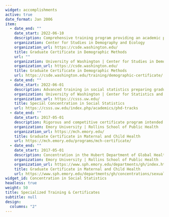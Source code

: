 ```yaml
---
widget: accomplishments
active: true
date_format: Jan 2006
item:
  - date_end: ""
    date_start: 2022-06-10
    description: Comprehensive training program providing an academic pathway to advanced population research at UW. Courses integrate a variety of disciplines and core demography, a professional development seminar series, a weekly research seminar, and opportunities for research collaboration with faculty affiliates.
    organization: Center for Studies in Demography and Ecology
    organization_url: https://csde.washington.edu/
    title: Graduate Certificate in Demographic Methods
    url: ""
    organization: University of Washington | Center for Studies in Demography and Ecology 
    organization_url: https://csde.washington.edu/
    title: Graduate Certificate in Demographic Methods
    url: https://csde.washington.edu/training/demographic-certificate/
  - date_end: ""
    date_start: 2022-06-01
    description: Advanced training in social statistics preparing graduate students for independent research and teaching careers in quantitative social sciences.
    organization: University of Washington | Center for Statistics and the Social Sciences
    organization_url: https://csss.uw.edu/
    title: Special Concentration in Social Statistics
    url: https://csss.uw.edu/index.php/academics/phd-tracks
  - date_end: ""
    date_start: 2017-05-01
    description: Rigorous and competitive certificate program intended for graduate students who are committed to the development and promotion of the Maternal and Child Health (MCH) field.
    organization: Emory University | Rollins School of Public Health
    organization_url: https://mch.emory.edu/
    title: Graduate Certificate in Maternal and Child Health
    url: https://mch.emory.edu/programs/mch-certificate/
  - date_end: ""
    date_start: 2017-05-01
    description: Concentration in the Hubert Department of Global Health addressing current domestic and global issues in sexual and reproductive health and population studies using quantitative, qualitative, and epidemiological methods.
    organization: Emory University | Rollins School of Public Health
    organization_url: https://www.sph.emory.edu/departments/gh/index.html
    title: Graduate Certificate in Maternal and Child Health
    url: https://www.sph.emory.edu/departments/gh/concentrations/sexual-reproductive/
widget_id: Concentration in Social Statistics
headless: true
weight: 50
title: Specialized Training & Certificates
subtitle: null
design:
  columns: "2"
---
```

